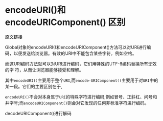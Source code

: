 # encodeURI()和encodeURIComponent() 区别

[原文链接](https://www.cnblogs.com/season-huang/p/3439277.html)

Global对象的encodeURI()和encodeURIComponent()方法可以对URI进行编码，以便发送给浏览器。有效的URI中不能包含某些字符，例如空格。

而这URI编码方法就可以对URI进行编码，它们用特殊的UTF-8编码替换所有无效的字 符，从而让浏览器能够接受和理解。

其中`encodeURI()`主要用于整个`URI`,而`encode-URIComponent()`主要用于对`URI`中的某一段。它们的主要区别在于,

`encodeURI()`不会对本身属于`URI`的特殊字符进行编码,例如冒号、正斜杠、问号和井字号;而`encodeURIComponent()`则会对它发现的任何非标准字符进行编码。

decodeURIComponent()进行解码
